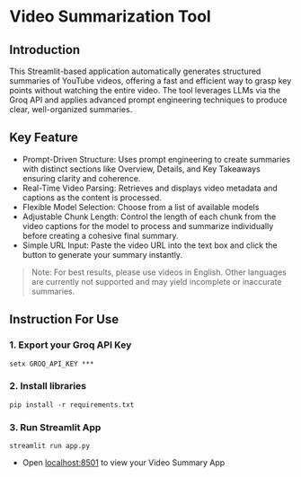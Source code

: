 # Video Summarization Tool

## Introduction

This Streamlit-based application automatically generates structured summaries of YouTube videos, offering a fast and efficient way to grasp key points without watching the entire video. The tool leverages LLMs via the Groq API and applies advanced prompt engineering techniques to produce clear, well-organized summaries.

## Key Feature
- Prompt-Driven Structure: Uses prompt engineering to create summaries with distinct sections like Overview, Details, and Key Takeaways ensuring clarity and coherence.
- Real-Time Video Parsing: Retrieves and displays video metadata and captions as the content is processed.
- Flexible Model Selection: Choose from a list of available models
- Adjustable Chunk Length: Control the length of each chunk from the video captions for the model to process and summarize individually before creating a cohesive final summary.
- Simple URL Input: Paste the video URL into the text box and click the button to generate your summary instantly.

> Note: For best results, please use videos in English. Other languages are currently not supported and may yield incomplete or inaccurate summaries.

## Instruction For Use

### 1. Export your Groq API Key

```terminal
setx GROQ_API_KEY ***
```

### 2. Install libraries

```terminal
pip install -r requirements.txt
```

### 3. Run Streamlit App

```terminal
streamlit run app.py
```

- Open [localhost:8501](http://localhost:8501) to view your Video Summary App